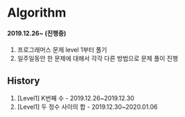 # Algorithm

#### 2019.12.26~ (진행중)

1. 프로그래머스 문제 level 1부터 풀기
2. 일주일동안 한 문제에 대해서 각각 다른 방법으로 문제 풀이 진행


## History
1. [Level1] K번째 수 - 2019.12.26~2019.12.30
2. [Level1] 두 정수 사이의 합 - 2019.12.30~2020.01.06
<!--stackedit_data:
eyJoaXN0b3J5IjpbMjY1MzM2MDYsMTU2NzgyODk0MCwxNjY1Nz
M5MDk5LC05NDk0OTYwOTJdfQ==
-->